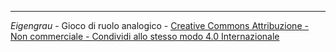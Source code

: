 ----

*Eigengrau* - Gioco di ruolo analogico - [Creative Commons Attribuzione - Non commerciale - Condividi allo stesso modo 4.0 Internazionale](https://creativecommons.org/licenses/by-nc-sa/4.0/deed.it)
